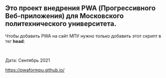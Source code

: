 <h2>Это проект внедрения PWA (Прогрессивного Веб-приложения) для Московского политехнического университета.</h2>

<p>Чтобы добавить PWA на сайт МПУ нужно только добавить этот скрипт в тег <strong>head</strong>:</p>
<pre>
<script src="pwa.js"></script>
</pre>

Дата: Сентябрь 2021

https://pwaformpu.github.io/
